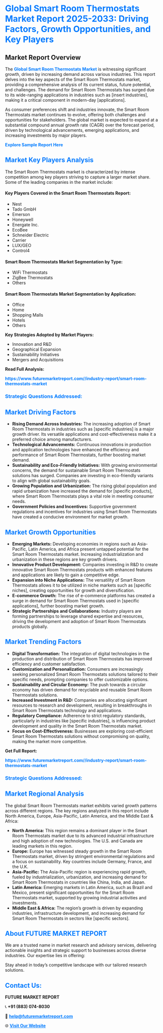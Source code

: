 <h1 style="color: #007BFF;">Global Smart Room Thermostats Market Report 2025-2033: Driving Factors, Growth Opportunities, and Key Players</h1>

<section id="overview">
<h2>Market Report Overview</h2>
<p>The <a href="https://www.futuremarketreport.com//industry-report/smart-room-thermostats-market" style="color: #007BFF; text-decoration: none;"><strong>Global Smart Room Thermostats Market</strong></a> is witnessing significant growth, driven by increasing demand across various industries. This report delves into the key aspects of the Smart Room Thermostats market, providing a comprehensive analysis of its current status, future potential, and challenges. The demand for Smart Room Thermostats has surged due to its wide-ranging applications in industries such as [insert industries], making it a critical component in modern-day [applications].</p>
<p>As consumer preferences shift and industries innovate, the Smart Room Thermostats market continues to evolve, offering both challenges and opportunities for stakeholders. The global market is expected to expand at a substantial compound annual growth rate (CAGR) over the forecast period, driven by technological advancements, emerging applications, and increasing investments by major players.</p>
</section>

<section id="overview">
<p><a href="https://www.futuremarketreport.com//request-sample/reportId=81667" style="color: #007BFF; text-decoration: none;"><strong>Explore Sample Report Here</strong></a></p>
</section>

<section id="key-players">
<h2 style="color: #007BFF;">Market Key Players Analysis</h2>
<p>The Smart Room Thermostats market is characterized by intense competition among key players striving to capture a larger market share. Some of the leading companies in the market include:</p>
<h4>Key Players Covered in the Smart Room Thermostats Report:</h4>
<ul><li>Nest</li><li>Tado GmbH</li><li>Emerson</li><li>Honeywell</li><li>Energate Inc.</li><li>EcoBee</li><li>Schneider Electric</li><li>Carrier</li><li>LUX/GEO</li><li>Control4</li></ul>
<h4>Smart Room Thermostats Market Segmentation by Type:</h4>
<ul><li>WiFi Thermostats</li><li>ZigBee Thermostats</li><li>Others</li></ul>

<h4>Smart Room Thermostats Market Segmentation by Application:</h4>
<ul><li>Office</li><li>Home</li><li>Shopping Malls</li><li>Hotels</li><li>Others</li></ul>
<p><strong>Key Strategies Adopted by Market Players:</strong></p>
<ul>
<li>Innovation and R&D</li>
<li>Geographical Expansion</li>
<li>Sustainability Initiatives</li>
<li>Mergers and Acquisitions</li>
</ul>
</section>

<section>
<p><strong>Read Full Analysis: </strong></p><a href="https://www.futuremarketreport.com//industry-report/smart-room-thermostats-market" style="color: #007BFF; text-decoration: none;"><strong>https://www.futuremarketreport.com//industry-report/smart-room-thermostats-market</strong></a>
<h3 style="color: #007BFF;">Strategic Questions Addressed:</h3>
</section>

<section id="driving-factors">
<h2 style="color: #007BFF;">Market Driving Factors</h2>
<ul>
<li><strong>Rising Demand Across Industries:</strong> The increasing adoption of Smart Room Thermostats in industries such as [specific industries] is a major growth driver. Its versatile applications and cost-effectiveness make it a preferred choice among manufacturers.</li>
<li><strong>Technological Advancements:</strong> Continuous innovations in production and application technologies have enhanced the efficiency and performance of Smart Room Thermostats, further boosting market demand.</li>
<li><strong>Sustainability and Eco-Friendly Initiatives:</strong> With growing environmental concerns, the demand for sustainable Smart Room Thermostats solutions has surged. Companies are investing in eco-friendly variants to align with global sustainability goals.</li>
<li><strong>Growing Population and Urbanization:</strong> The rising global population and rapid urbanization have increased the demand for [specific products], where Smart Room Thermostats plays a vital role in meeting consumer needs.</li>
<li><strong>Government Policies and Incentives:</strong> Supportive government regulations and incentives for industries using Smart Room Thermostats have created a conducive environment for market growth.</li>
</ul>
</section>

<section id="growth-opportunities">
<h2 style="color: #007BFF;">Market Growth Opportunities</h2>
<ul>
<li><strong>Emerging Markets:</strong> Developing economies in regions such as Asia-Pacific, Latin America, and Africa present untapped potential for the Smart Room Thermostats market. Increasing industrialization and urbanization in these regions are key growth drivers.</li>
<li><strong>Innovative Product Development:</strong> Companies investing in R&D to create innovative Smart Room Thermostats products with enhanced features and applications are likely to gain a competitive edge.</li>
<li><strong>Expansion into Niche Applications:</strong> The versatility of Smart Room Thermostats allows it to be utilized in niche markets such as [specific niches], creating opportunities for growth and diversification.</li>
<li><strong>E-commerce Growth:</strong> The rise of e-commerce platforms has created a surge in demand for Smart Room Thermostats used in [specific applications], further boosting market growth.</li>
<li><strong>Strategic Partnerships and Collaborations:</strong> Industry players are forming partnerships to leverage shared expertise and resources, driving the development and adoption of Smart Room Thermostats products globally.</li>
</ul>
</section>

<section id="trending-factors">
<h2 style="color: #007BFF;">Market Trending Factors</h2>
<ul>
<li><strong>Digital Transformation:</strong> The integration of digital technologies in the production and distribution of Smart Room Thermostats has improved efficiency and customer satisfaction.</li>
<li><strong>Customization and Personalization:</strong> Consumers are increasingly seeking personalized Smart Room Thermostats solutions tailored to their specific needs, prompting companies to offer customizable options.</li>
<li><strong>Sustainability and Circular Economy:</strong> The push towards a circular economy has driven demand for recyclable and reusable Smart Room Thermostats solutions.</li>
<li><strong>Increased Investment in R&D:</strong> Companies are allocating significant resources to research and development, resulting in breakthroughs in Smart Room Thermostats technology and applications.</li>
<li><strong>Regulatory Compliance:</strong> Adherence to strict regulatory standards, particularly in industries like [specific industries], is influencing product development and quality in the Smart Room Thermostats market.</li>
<li><strong>Focus on Cost-Effectiveness:</strong> Businesses are exploring cost-efficient Smart Room Thermostats solutions without compromising on quality, making the market more competitive.</li>
</ul>
</section>

<section>
<p><strong>Get Full Report: </strong></p><a href="https://www.futuremarketreport.com//industry-report/smart-room-thermostats-market" style="color: #007BFF; text-decoration: none;"><strong>https://www.futuremarketreport.com//industry-report/smart-room-thermostats-market</strong></a>
<h3 style="color: #007BFF;">Strategic Questions Addressed:</h3>
</section>


<section id="regional-analysis">
<h2 style="color: #007BFF;">Market Regional Analysis</h2>
<p>The global Smart Room Thermostats market exhibits varied growth patterns across different regions. The key regions analyzed in this report include North America, Europe, Asia-Pacific, Latin America, and the Middle East & Africa:</p>
<ul>
<li><strong>North America:</strong> This region remains a dominant player in the Smart Room Thermostats market due to its advanced industrial infrastructure and high adoption of new technologies. The U.S. and Canada are leading markets in this region.</li>
<li><strong>Europe:</strong> Europe has witnessed steady growth in the Smart Room Thermostats market, driven by stringent environmental regulations and a focus on sustainability. Key countries include Germany, France, and the U.K.</li>
<li><strong>Asia-Pacific:</strong> The Asia-Pacific region is experiencing rapid growth, fueled by industrialization, urbanization, and increasing demand for Smart Room Thermostats in countries like China, India, and Japan.</li>
<li><strong>Latin America:</strong> Emerging markets in Latin America, such as Brazil and Mexico, present significant opportunities for the Smart Room Thermostats market, supported by growing industrial activities and investments.</li>
<li><strong>Middle East & Africa:</strong> The region’s growth is driven by expanding industries, infrastructure development, and increasing demand for Smart Room Thermostats in sectors like [specific sectors].</li>
</ul>
</section>

<footer>
<h2 style="color: #007BFF;">About FUTURE MARKET REPORT</h2>
<p>We are a trusted name in market research and advisory services, delivering actionable insights and strategic support to businesses across diverse industries. Our expertise lies in offering:</p>

<p>Stay ahead in today’s competitive landscape with our tailored research solutions.</p>

<h2 style="color: #007BFF;">Contact Us:</h2>
<p><strong>FUTURE MARKET REPORT</strong></p>
<p>📞 <strong>+91 (883) 074-8030</strong></p>
<p>📧 <strong><a href="mailto:help@futuremarketreport.com" style="color: #007BFF;">help@futuremarketreport.com</a></strong></p>
<p>🌐 <strong><a href="https://www.futuremarketreport.com/" style="color: #007BFF;">Visit Our Website</a></strong></p>
</footer>
